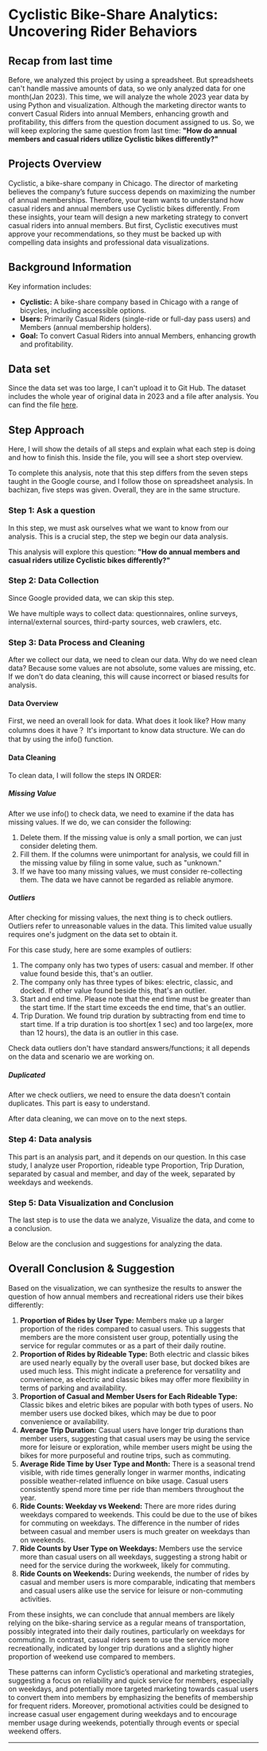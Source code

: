# Cyclistic Bike-Share Analytics: Uncovering Rider Behaviors


## Recap from last time

Before, we analyzed this project by using a spreadsheet. But spreadsheets can't handle massive amounts of data, so we only analyzed data for one month(Jan 2023). This time, we will analyze the whole 2023 year data by using Python and visualization. Although the marketing director wants to convert Casual Riders into annual Members, enhancing growth and profitability, this differs from the question document assigned to us. So, we will keep exploring the same question from last time: **"How do annual members and casual riders utilize Cyclistic bikes differently?"**

## Projects Overview

Cyclistic, a bike-share company in Chicago. The director of marketing believes the company’s future success depends on maximizing the number of annual memberships. Therefore, your team wants to understand how casual riders and annual members use Cyclistic bikes differently. From these insights, your team will design a new marketing strategy to convert casual riders into annual members. But first, Cyclistic executives must approve your recommendations, so they must be backed up with compelling data insights and professional data visualizations.

## Background Information

Key information includes:

- **Cyclistic:** A bike-share company based in Chicago with a range of bicycles, including accessible options.
- **Users:** Primarily Casual Riders (single-ride or full-day pass users) and Members (annual membership holders).
- **Goal:** To convert Casual Riders into annual Members, enhancing growth and profitability.

## Data set

Since the data set was too large, I can't upload it to Git Hub. The dataset includes the whole year of original data in 2023 and a file after analysis. You can find the file [here](https://drive.google.com/drive/folders/1_oDLDfeTE8aVMESDThhDMCS1X_qLhkGZ?usp=drive_link).


## Step Approach

Here, I will show the details of all steps and explain what each step is doing and how to finish this. Inside the file, you will see a short step overview.

To complete this analysis, note that this step differs from the seven steps taught in the Google course, and I follow those on spreadsheet analysis. In bachizan, five steps was given. Overall, they are in the same structure.


### Step 1: Ask a question

In this step, we must ask ourselves what we want to know from our analysis. This is a crucial step, the step we begin our data analysis. 

This analysis will explore this question: **"How do annual members and casual riders utilize Cyclistic bikes differently?"**


### Step 2: Data Collection

Since Google provided data, we can skip this step. 

We have multiple ways to collect data: questionnaires, online surveys, internal/external sources, third-party sources, web crawlers, etc.


### Step 3: Data Process and Cleaning

After we collect our data, we need to clean our data. Why do we need clean data? Because some values are not absolute, some values are missing, etc. If we don't do data cleaning, this will cause incorrect or biased results for analysis. 

#### Data Overview

First, we need an overall look for data. What does it look like? How many columns does it have？ It's important to know data structure. We can do that by using the info() function.

#### Data Cleaning

To clean data, I will follow the steps IN ORDER:

##### Missing Value

After we use info() to check data, we need to examine if the data has missing values. If we do, we can consider the following:

1. Delete them. If the missing value is only a small portion, we can just consider deleting them.
2. Fill them. If the columns were unimportant for analysis, we could fill in the missing value by filing in some value, such as "unknown."
3. If we have too many missing values, we must consider re-collecting them. The data we have cannot be regarded as reliable anymore. 

##### Outliers

After checking for missing values, the next thing is to check outliers. Outliers refer to unreasonable values in the data. This limited value usually requires one's judgment on the data set to obtain it.

For this case study, here are some examples of outliers:

1. The company only has two types of users: casual and member. If other value found beside this, that's an outlier.
2. The company only has three types of bikes: electric, classic, and docked. If other value found beside this, that's an outlier.
3. Start and end time. Please note that the end time must be greater than the start time. If the start time exceeds the end time, that's an outlier.
4. Trip Duration. We found trip duration by subtracting from end time to start time. If a trip duration is too short(ex 1 sec) and too large(ex, more than 12 hours), the data is an outlier in this case. 

Check data outliers don't have standard answers/functions; it all depends on the data and scenario we are working on.

##### Duplicated

After we check outliers, we need to ensure the data doesn't contain duplicates. This part is easy to understand. 

After data cleaning, we can move on to the next steps.

### Step 4: Data analysis

This part is an analysis part, and it depends on our question. In this case study, I analyze user Proportion, rideable type Proportion, Trip Duration, separated by casual and member, and day of the week, separated by weekdays and weekends.


### Step 5: Data Visualization and Conclusion

The last step is to use the data we analyze, Visualize the data, and come to a conclusion. 

Below are the conclusion and suggestions for analyzing the data.




## Overall Conclusion & Suggestion

Based on the visualization, we can synthesize the results to answer the question of how annual members and recreational riders use their bikes differently:

1. **Proportion of Rides by User Type:** Members make up a larger proportion of the rides compared to casual users. This suggests that members are the more consistent user group, potentially using the service for regular commutes or as a part of their daily routine.
2. **Proportion of Rides by Rideable Type:** Both electric and classic bikes are used nearly equally by the overall user base, but docked bikes are used much less. This might indicate a preference for versatility and convenience, as electric and classic bikes may offer more flexibility in terms of parking and availability.
3. **Proportion of Casual and Member Users for Each Rideable Type:** Classic bikes and eletric bikes are popular with both types of users. No member users use docked bikes, which may be due to poor convenience or availability.
4. **Average Trip Duration:** Casual users have longer trip durations than member users, suggesting that casual users may be using the service more for leisure or exploration, while member users might be using the bikes for more purposeful and routine trips, such as commuting.
5. **Average Ride Time by User Type and Month:** There is a seasonal trend visible, with ride times generally longer in warmer months, indicating possible weather-related influence on bike usage. Casual users consistently spend more time per ride than members throughout the year.
6. **Ride Counts: Weekday vs Weekend:** There are more rides during weekdays compared to weekends. This could be due to the use of bikes for commuting on weekdays. The difference in the number of rides between casual and member users is much greater on weekdays than on weekends.
7. **Ride Counts by User Type on Weekdays:** Members use the service more than casual users on all weekdays, suggesting a strong habit or need for the service during the workweek, likely for commuting.
8. **Ride Counts on Weekends:** During weekends, the number of rides by casual and member users is more comparable, indicating that members and casual users alike use the service for leisure or non-commuting activities.

From these insights, we can conclude that annual members are likely relying on the bike-sharing service as a regular means of transportation, possibly integrated into their daily routines, particularly on weekdays for commuting. In contrast, casual riders seem to use the service more recreationally, indicated by longer trip durations and a slightly higher proportion of weekend use compared to members.

These patterns can inform Cyclistic’s operational and marketing strategies, suggesting a focus on reliability and quick service for members, especially on weekdays, and potentially more targeted marketing towards casual users to convert them into members by emphasizing the benefits of membership for frequent riders. Moreover, promotional activities could be designed to increase casual user engagement during weekdays and to encourage member usage during weekends, potentially through events or special weekend offers.

---
